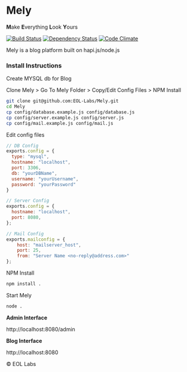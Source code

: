 # Mely #
<b>M</b>ake <b>E</b>verything <b>L</b>ook <b>Y</b>ours

[![Build Status](https://travis-ci.org/EOL-Labs/mely.svg?branch=master)](https://travis-ci.org/EOL-Labs/mely)
[![Dependency Status](https://david-dm.org/eol-labs/mely.png?theme=shields.io)](https://david-dm.org/eol-labs/mely)
[![Code Climate](https://codeclimate.com/github/EOL-Labs/mely.png)](https://codeclimate.com/github/EOL-Labs/mely)

Mely is a blog platform built on hapi.js/node.js

### Install Instructions ###

Create MYSQL db for Blog

Clone Mely > Go To Mely Folder > Copy/Edit Config Files > NPM Install
```bash
git clone git@github.com:EOL-Labs/Mely.git
cd Mely
cp config/database.example.js config/database.js
cp config/server.example.js config/server.js
cp config/mail.example.js config/mail.js
```

Edit config files
```javascript
// DB Config
exports.config = {
  type: "mysql",
  hostname: "localhost",
  port: 3306,
  db: "yourDBName",
  username: "yourUsername",
  password: "yourPassword"
}
```

```javascript
// Server Config
exports.config = {
  hostname: "localhost",
  port: 8080,
};
```

```javascript
// Mail Config
exports.mailconfig = {
    host: "mailserver_host",
    port: 25,
    from: "Server Name <no-reply@address.com>"
};
```

NPM Install
```bash
npm install .
```

Start Mely
```bash
node .
```

**Admin Interface**

http://localhost:8080/admin

**Blog Interface**

http://localhost:8080

&copy; EOL Labs
